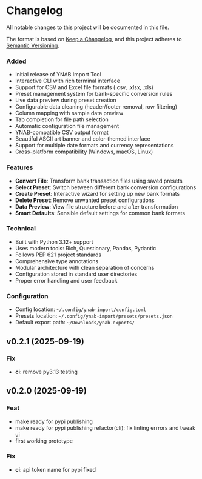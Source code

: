 # Changelog

All notable changes to this project will be documented in this file.

The format is based on [Keep a Changelog](https://keepachangelog.com/en/1.0.0/),
and this project adheres to [Semantic Versioning](https://semver.org/spec/v2.0.0.html).


### Added

- Initial release of YNAB Import Tool
- Interactive CLI with rich terminal interface
- Support for CSV and Excel file formats (.csv, .xlsx, .xls)
- Preset management system for bank-specific conversion rules
- Live data preview during preset creation
- Configurable data cleaning (header/footer removal, row filtering)
- Column mapping with sample data preview
- Tab completion for file path selection
- Automatic configuration file management
- YNAB-compatible CSV output format
- Beautiful ASCII art banner and color-themed interface
- Support for multiple date formats and currency representations
- Cross-platform compatibility (Windows, macOS, Linux)

### Features

- **Convert File**: Transform bank transaction files using saved presets
- **Select Preset**: Switch between different bank conversion configurations
- **Create Preset**: Interactive wizard for setting up new bank formats
- **Delete Preset**: Remove unwanted preset configurations
- **Data Preview**: View file structure before and after transformation
- **Smart Defaults**: Sensible default settings for common bank formats

### Technical

- Built with Python 3.12+ support
- Uses modern tools: Rich, Questionary, Pandas, Pydantic
- Follows PEP 621 project standards
- Comprehensive type annotations
- Modular architecture with clean separation of concerns
- Configuration stored in standard user directories
- Proper error handling and user feedback

### Configuration

- Config location: `~/.config/ynab-import/config.toml`
- Presets location: `~/.config/ynab-import/presets/presets.json`
- Default export path: `~/Downloads/ynab-exports/`

[Unreleased]: https://github.com/pavelapekhtin/ynab-import/compare/v0.1.0...HEAD
[0.1.0]: https://github.com/pavelapekhtin/ynab-import/releases/tag/v0.1.0
## v0.2.1 (2025-09-19)

### Fix

- **ci**: remove py3.13 testing

## v0.2.0 (2025-09-19)

### Feat

- make ready for pypi publishing
- make ready for pypi publishing
refactor(cli): fix linting errrors and tweak ui
- first working prototype

### Fix

- **ci**: api token name for pypi fixed
